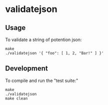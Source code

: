 # validatejson

## Usage

To validate a string of potention json:

```
make
./validatejson '{ "foo": [ 1, 2, "Bar!" ] }'
```

## Development

To compile and run the "test suite:"

```
make
./validatejson
make clean
```
